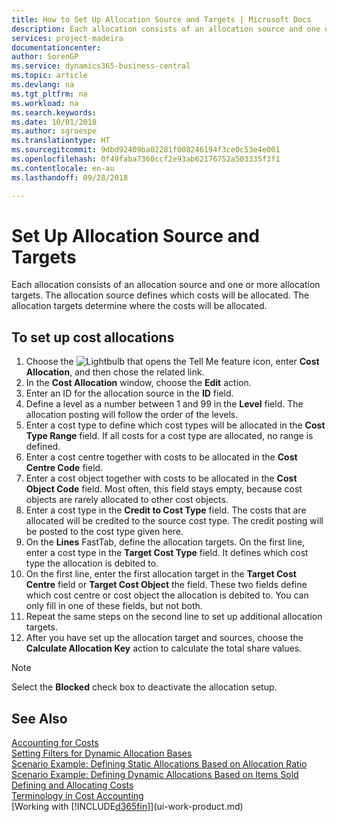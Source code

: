 ```yaml
---
title: How to Set Up Allocation Source and Targets | Microsoft Docs
description: Each allocation consists of an allocation source and one or more allocation targets. The allocation source defines which costs will be allocated. The allocation targets determine where the costs will be allocated.
services: project-madeira
documentationcenter: 
author: SorenGP
ms.service: dynamics365-business-central
ms.topic: article
ms.devlang: na
ms.tgt_pltfrm: na
ms.workload: na
ms.search.keywords: 
ms.date: 10/01/2018
ms.author: sgroespe
ms.translationtype: HT
ms.sourcegitcommit: 9dbd92409ba02281f008246194f3ce0c53e4e001
ms.openlocfilehash: 0f49faba7360ccf2e93ab62176752a503335f3f1
ms.contentlocale: en-au
ms.lasthandoff: 09/28/2018

---
```

# <a name="set-up-allocation-source-and-targets"></a>Set Up Allocation Source and Targets
Each allocation consists of an allocation source and one or more allocation targets. The allocation source defines which costs will be allocated. The allocation targets determine where the costs will be allocated.  

## <a name="to-set-up-cost-allocations"></a>To set up cost allocations  
1.  Choose the ![Lightbulb that opens the Tell Me feature](media/ui-search/search_small.png "Tell me what you want to do") icon, enter **Cost Allocation**, and then chose the related link.  
2.  In the **Cost Allocation** window, choose the **Edit** action.  
3.  Enter an ID for the allocation source in the **ID** field.  
4.  Define a level as a number between 1 and 99 in the **Level** field. The allocation posting will follow the order of the levels.  
5.  Enter a cost type to define which cost types will be allocated in the **Cost Type Range** field. If all costs for a cost type are allocated, no range is defined.  
6.  Enter a cost centre together with costs to be allocated in the **Cost Centre Code** field.  
7.  Enter a cost object together with costs to be allocated in the **Cost Object Code** field. Most often, this field stays empty, because cost objects are rarely allocated to other cost objects.  
8.  Enter a cost type in the **Credit to Cost Type** field. The costs that are allocated will be credited to the source cost type. The credit posting will be posted to the cost type given here.  
9. On the **Lines** FastTab, define the allocation targets. On the first line, enter a cost type in the **Target Cost Type** field. It defines which cost type the allocation is debited to.  
10. On the first line, enter the first allocation target in the **Target Cost Centre** field or **Target Cost Object** the field. These two fields define which cost centre or cost object the allocation is debited to. You can only fill in one of these fields, but not both.  
11. Repeat the same steps on the second line to set up additional allocation targets.  
12. After you have set up the allocation target and sources, choose the **Calculate Allocation Key** action to calculate the total share values.  

> [!NOTE]  
>  Select the **Blocked** check box to deactivate the allocation setup.  

## <a name="see-also"></a>See Also  
[Accounting for Costs](finance-manage-cost-accounting.md)  
 [Setting Filters for Dynamic Allocation Bases](finance-setting-filters-for-dynamic-allocation-bases.md)   
 [Scenario Example: Defining Static Allocations Based on Allocation Ratio](finance-scenario-example-defining-static-allocations-based-on-allocation-ratio.md)   
 [Scenario Example: Defining Dynamic Allocations Based on Items Sold](finance-scenario-example-defining-dynamic-allocations-based-on-items-sold.md)   
 [Defining and Allocating Costs](finance-define-and-allocate-costs.md)   
 [Terminology in Cost Accounting](finance-terminology-in-cost-accounting.md)  
 [Working with [!INCLUDE[d365fin](includes/d365fin_md.md)]](ui-work-product.md)

